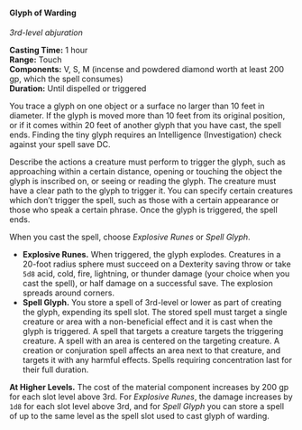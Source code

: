 #### Glyph of Warding
<!-- markdownlint-disable link-image-reference-definitions -->
[_metadata_:spell_name]:- "Glyph of Warding"
[_metadata_:spell_level]:- "3"
[_metadata_:spell_school]:- "abjuration"
[_metadata_:ritual]:- "false"
[_metadata_:casting_time_amount]:- "1"
[_metadata_:casting_time_unit]:- "hour"
[_metadata_:range]:- "Touch"
[_metadata_:target]:- "???"
[_metadata_:components_verbal]:- "true"
[_metadata_:components_somatic]:- "true"
[_metadata_:components_material]:- "true"
[_metadata_:components_material_description]:- "incense and powdered diamond worth at least 200 gp, which the spell consumes"
[_metadata_:components_material_cost]:- "200 gp"
[_metadata_:duration]:- "Until dispelled or triggered"
[_metadata_:concentration]:- "false"
[_metadata_:saving_throw]:- "Dexterity, Special"
[_metadata_:saving_throw_success]:- "halves_damage, special"
[_metadata_:damage_formula]:- "5d8 or special"
[_metadata_:damage_type]:- "acid, cold, fire, lightning, or thunder, or special"
[_metadata_:compared_to_wotc_srd_5.1]:- "mechanics_different_wording_different"
[_metadata_:compared_to_a5e_srd]:- "mechanics_same_wording_different"
<!-- markdownlint-disable-next-line no-emphasis-as-heading -->
_3rd-level abjuration_

**Casting Time:** 1 hour \
**Range:** Touch \
**Components:** V, S, M (incense and powdered diamond worth at least 200 gp, which the spell consumes) \
**Duration:** Until dispelled or triggered

You trace a glyph on one object or a surface no larger than 10 feet in diameter.
If the glyph is moved more than 10 feet from its original position, or if it comes within 20 feet of another glyph that you have cast, the spell ends.
Finding the tiny glyph requires an Intelligence (Investigation) check against your spell save DC.

Describe the actions a creature must perform to trigger the glyph, such as approaching within a certain distance, opening or touching the object the glyph is inscribed on, or seeing or reading the glyph.
The creature must have a clear path to the glyph to trigger it.
You can specify certain creatures which don’t trigger the spell, such as those with a certain appearance or those who speak a certain phrase.
Once the glyph is triggered, the spell ends.

When you cast the spell, choose _Explosive Runes_ or _Spell Glyph_.

- **Explosive Runes.**
  When triggered, the glyph explodes.
  Creatures in a 20-foot radius sphere must succeed on a Dexterity saving throw or take `5d8` acid, cold, fire, lightning, or thunder damage (your choice when you cast the spell), or half damage on a successful save.
  The explosion spreads around corners.
- **Spell Glyph.**
  You store a spell of 3rd-level or lower as part of creating the glyph, expending its spell slot.
  The stored spell must target a single creature or area with a non-beneficial effect and it is cast when the glyph is triggered.
  A spell that targets a creature targets the triggering creature.
  A spell with an area is centered on the targeting creature.
  A creation or conjuration spell affects an area next to that creature, and targets it with any harmful effects.
  Spells requiring concentration last for their full duration.

**At Higher Levels.**
The cost of the material component increases by 200 gp for each slot level above 3rd.
For _Explosive Runes_, the damage increases by `1d8` for each slot level above 3rd, and for _Spell Glyph_ you can store a spell of up to the same level as the spell slot used to cast glyph of warding.
